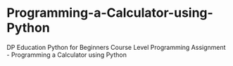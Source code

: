 # Programming-a-Calculator-using-Python
DP Education Python for Beginners Course Level Programming Assignment - Programming a Calculator using Python
